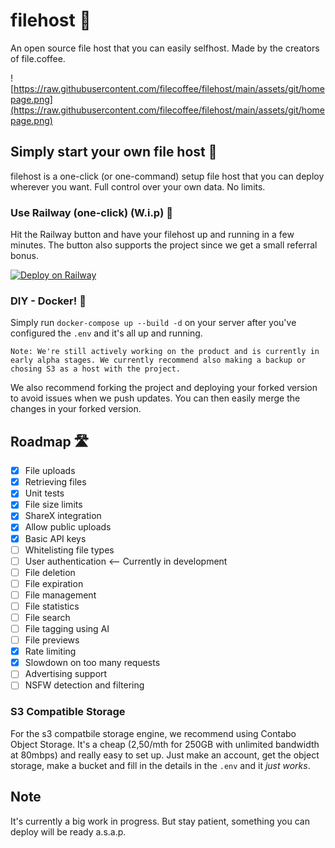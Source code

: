 # filehost 📁
An open source file host that you can easily selfhost. Made by the creators of file.coffee.

![https://raw.githubusercontent.com/filecoffee/filehost/main/assets/git/homepage.png](https://raw.githubusercontent.com/filecoffee/filehost/main/assets/git/homepage.png)

## Simply start your own file host 🚀
filehost is a one-click (or one-command) setup file host that you can deploy wherever you want. Full control over your own data. No limits.

### Use Railway (one-click) (W.i.p) 🚂
Hit the Railway button and have your filehost up and running in a few minutes. The button also supports the project since we get a small referral bonus.

[![Deploy on Railway](https://railway.app/button.svg)](https://railway.app/template/pv_x6t?referralCode=QsZ-bg)


### DIY - Docker! 🐳
Simply run `docker-compose up --build -d` on your server after you've configured the `.env` and it's all up and running.

```
Note: We're still actively working on the product and is currently in early alpha stages. We currently recommend also making a backup or chosing S3 as a host with the project.
```

We also recommend forking the project and deploying your forked version to avoid issues when we push updates. You can then easily merge the changes in your forked version.

## Roadmap 🛣️
- [x] File uploads
- [x] Retrieving files
- [x] Unit tests
- [x] File size limits
- [x] ShareX integration
- [x] Allow public uploads
- [x] Basic API keys
- [ ] Whitelisting file types
- [ ] User authentication <-- Currently in development
- [ ] File deletion
- [ ] File expiration
- [ ] File management
- [ ] File statistics
- [ ] File search
- [ ] File tagging using AI
- [ ] File previews
- [x] Rate limiting
- [x] Slowdown on too many requests
- [ ] Advertising support
- [ ] NSFW detection and filtering

### S3 Compatible Storage
For the s3 compatbile storage engine, we recommend using Contabo Object Storage. It's a cheap (2,50/mth for 250GB with unlimited bandwidth at 80mbps) and really easy to set up. Just make an account, get the object storage, make a bucket and fill in the details in the `.env` and it _just works_.

## Note
It's currently a big work in progress. But stay patient, something you can deploy will be ready a.s.a.p.
